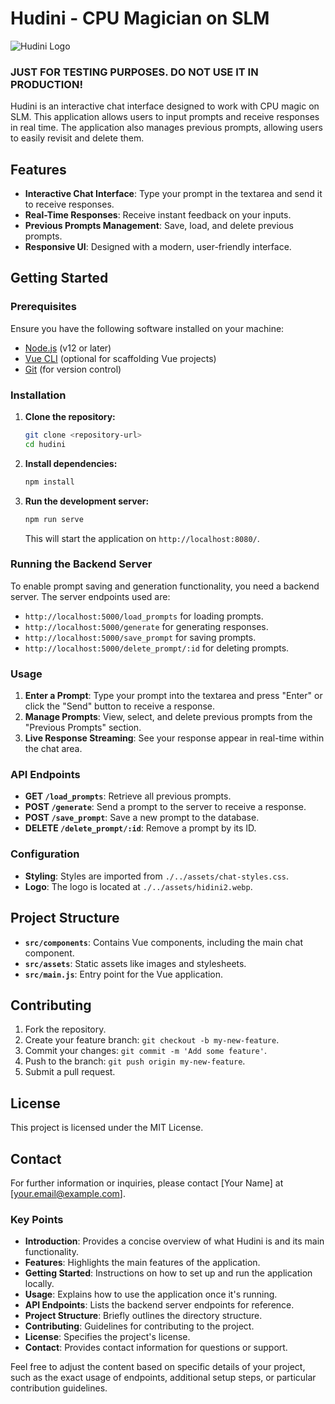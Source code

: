 
# Hudini - CPU Magician on SLM

![Hudini Logo](./../assets/hidini2.webp)

### JUST FOR TESTING PURPOSES. DO NOT USE IT IN PRODUCTION!

Hudini is an interactive chat interface designed to work with CPU magic on SLM. This application allows users to input prompts and receive responses in real time. The application also manages previous prompts, allowing users to easily revisit and delete them.

## Features

- **Interactive Chat Interface**: Type your prompt in the textarea and send it to receive responses.
- **Real-Time Responses**: Receive instant feedback on your inputs.
- **Previous Prompts Management**: Save, load, and delete previous prompts.
- **Responsive UI**: Designed with a modern, user-friendly interface.

## Getting Started

### Prerequisites

Ensure you have the following software installed on your machine:

- [Node.js](https://nodejs.org/) (v12 or later)
- [Vue CLI](https://cli.vuejs.org/) (optional for scaffolding Vue projects)
- [Git](https://git-scm.com/) (for version control)

### Installation

1. **Clone the repository:**

   ```bash
   git clone <repository-url>
   cd hudini
   ```

2. **Install dependencies:**

   ```bash
   npm install
   ```

3. **Run the development server:**

   ```bash
   npm run serve
   ```

   This will start the application on `http://localhost:8080/`.

### Running the Backend Server

To enable prompt saving and generation functionality, you need a backend server. The server endpoints used are:

- `http://localhost:5000/load_prompts` for loading prompts.
- `http://localhost:5000/generate` for generating responses.
- `http://localhost:5000/save_prompt` for saving prompts.
- `http://localhost:5000/delete_prompt/:id` for deleting prompts.

### Usage

1. **Enter a Prompt**: Type your prompt into the textarea and press "Enter" or click the "Send" button to receive a response.
2. **Manage Prompts**: View, select, and delete previous prompts from the "Previous Prompts" section.
3. **Live Response Streaming**: See your response appear in real-time within the chat area.

### API Endpoints

- **GET `/load_prompts`**: Retrieve all previous prompts.
- **POST `/generate`**: Send a prompt to the server to receive a response.
- **POST `/save_prompt`**: Save a new prompt to the database.
- **DELETE `/delete_prompt/:id`**: Remove a prompt by its ID.

### Configuration

- **Styling**: Styles are imported from `./../assets/chat-styles.css`.
- **Logo**: The logo is located at `./../assets/hidini2.webp`.

## Project Structure

- **`src/components`**: Contains Vue components, including the main chat component.
- **`src/assets`**: Static assets like images and stylesheets.
- **`src/main.js`**: Entry point for the Vue application.

## Contributing

1. Fork the repository.
2. Create your feature branch: `git checkout -b my-new-feature`.
3. Commit your changes: `git commit -m 'Add some feature'`.
4. Push to the branch: `git push origin my-new-feature`.
5. Submit a pull request.

## License

This project is licensed under the MIT License.

## Contact

For further information or inquiries, please contact [Your Name] at [your.email@example.com].


### Key Points

- **Introduction**: Provides a concise overview of what Hudini is and its main functionality.
- **Features**: Highlights the main features of the application.
- **Getting Started**: Instructions on how to set up and run the application locally.
- **Usage**: Explains how to use the application once it's running.
- **API Endpoints**: Lists the backend server endpoints for reference.
- **Project Structure**: Briefly outlines the directory structure.
- **Contributing**: Guidelines for contributing to the project.
- **License**: Specifies the project's license.
- **Contact**: Provides contact information for questions or support.

Feel free to adjust the content based on specific details of your project, such as the exact usage of endpoints, additional setup steps, or particular contribution guidelines.

